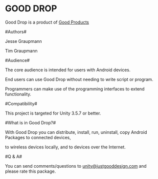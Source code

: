 GOOD DROP
===

Good Drop is a product of [Good Products](README.md)


#Authors#

Jesse Graupmann

Tim Graupmann


#Audience#

The core audience is intended for users with Android devices.

End users can use Good Drop without needing to write script or program.

Programmers can make use of the programming interfaces to extend functionality.


#Compatibility#

This project is targeted for Unity 3.5.7 or better.


#What is in Good Drop?#

With Good Drop you can distribute, install, run, uninstall, copy Android Packages to connected devices,

to wireless devices locally, and to devices over the Internet.


#Q & A#

You can send comments/questions to unity@justgooddesign.com and please rate this package.
